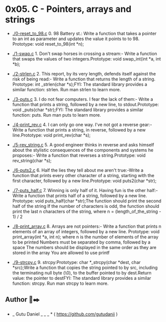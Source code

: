 #		 0x05. C - Pointers, arrays and strings

* [./0-reset_to_98.c](./0-reset_to_98.c) 0. 98 Battery st.: Write a function that takes a pointer to an int as parameter and updates the value it points to to 98.
Prototype: void reset_to_98(int *n);

* [./1-swap.c](./1-swap.c) 1. Don't swap horses in crossing a stream:- Write a function that swaps the values of two integers.Prototype: void swap_int(int *a, int *b);

* [./2-strlen.c](./2-strlen.c) 2. This report, by its very length, defends itself against the risk of being read:- Write a function that returns the length of a string.
Prototype: int _strlen(char *s);FYI: The standard library provides a similar function: strlen. Run man strlen to learn more.

* [./3-puts.c](./3-puts.c) 3. I do not fear computers. I fear the lack of them:- Write a function that prints a string, followed by a new line, to stdout.Prototype: void _puts(char *str);FYI: The standard library provides a similar function: puts. Run man puts to learn more.

* [./4-print_rev.c](./4-print_rev.c) 4. I can only go one way. I've not got a reverse gear:- Write a function that prints a string, in reverse, followed by a new line.Prototype: void print_rev(char *s);

* [./5-rev_string.c](./5-rev_string.c) 5. A good engineer thinks in reverse and asks himself about the stylistic consequences of the components and systems he proposes:- Write a function that reverses a string.Prototype: void rev_string(char *s);

* [./6-puts2.c](./6-puts2.c) 6. Half the lies they tell about me aren't true:-Write a function that prints every other character of a string, starting with the first character, followed by a new line.Prototype: void puts2(char *str);

* [./7-puts_half.c](./7-puts_half.c) 7. Winning is only half of it. Having fun is the other half:-Write a function that prints half of a string, followed by a new line.
    Prototype: void puts_half(char *str);The function should print the second half of the string
    If the number of characters is odd, the function should print the last n characters of the string, where n = (length_of_the_string - 1) / 2

* [./8-print_array.c](./8-print_array.c) 8. Arrays are not pointers:- Write a function that prints n elements of an array of integers, followed by a new line.
    Prototype: void print_array(int *a, int n);
    where n is the number of elements of the array to be printed
    Numbers must be separated by comma, followed by a space
    The numbers should be displayed in the same order as they are stored in the array
    You are allowed to use printf

* [./9-strcpy.c](./9-strcpy.c) 9. strcpy:Prototype: char *_strcpy(char *dest, char *src);Write a function that copies the string pointed to by src, including the terminating null byte (\0), to the buffer pointed to by dest.Return value: the pointer to destFYI: The standard library provides a similar function: strcpy. Run man strcpy to learn more.
## Author 🏴✒️

* _ Gutu Daniel _ _ _ * ( https://github.com/gutudanii )

